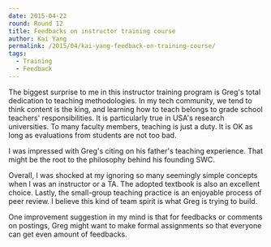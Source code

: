 ```yaml
---
date: 2015-04-22
round: Round 12
title: Feedbacks on instructor training course
author: Kai Yang
permalink: /2015/04/kai-yang-feedback-on-training-course/
tags:
  - Training
  - Feedback
---
```

The biggest surprise to me in this instructor training program is Greg's total dedication to teaching methodologies. In my tech community, we tend to think content is the king, and learning how to teach belongs to grade school teachers' responsibilities. It is particularly true in USA's research universities. To many faculty members, teaching is just a duty. It is OK as long as evaluations from students are not too bad.

I was impressed with Greg's citing on his father's teaching experience. That might be the root to the philosophy behind his founding SWC.

Overall, I was shocked at my ignoring so many seemingly simple concepts when I was an instructor or a TA. The adopted textbook is also an excellent choice. Lastly, the small-group teaching practice is an enjoyable process of peer review. I believe this kind of team spirit is what Greg is trying to build.

One improvement suggestion in my mind is that for feedbacks or comments on postings, Greg might want to make formal assignments so that everyone can get even amount of feedbacks. 
